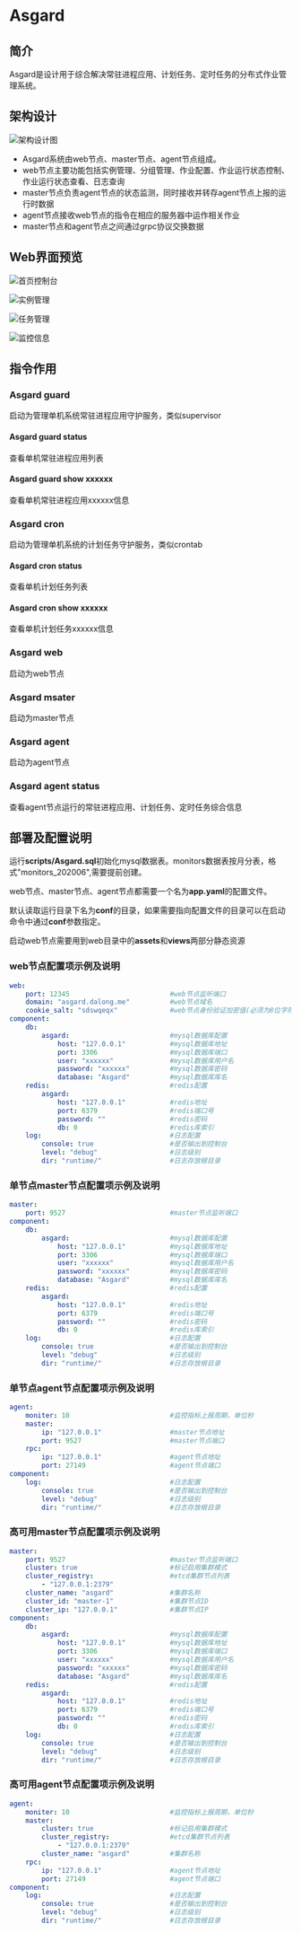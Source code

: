 # Asgard

## 简介

Asgard是设计用于综合解决常驻进程应用、计划任务、定时任务的分布式作业管理系统。

## 架构设计

![架构设计图](/doc/Asgard.png)

- Asgard系统由web节点、master节点、agent节点组成。
- web节点主要功能包括实例管理、分组管理、作业配置、作业运行状态控制、作业运行状态查看、日志查询
- master节点负责agent节点的状态监测，同时接收并转存agent节点上报的运行时数据
- agent节点接收web节点的指令在相应的服务器中运作相关作业
- master节点和agent节点之间通过grpc协议交换数据

## Web界面预览

![首页控制台](/doc/page1.png)

![实例管理](/doc/page2.png)

![任务管理](/doc/page3.png)

![监控信息](/doc/page4.png)

## 指令作用

### Asgard guard

启动为管理单机系统常驻进程应用守护服务，类似supervisor

#### Asgard guard status

查看单机常驻进程应用列表

#### Asgard guard show xxxxxx

查看单机常驻进程应用xxxxxx信息

### Asgard cron

启动为管理单机系统的计划任务守护服务，类似crontab

#### Asgard cron status

查看单机计划任务列表

#### Asgard cron show xxxxxx

查看单机计划任务xxxxxx信息

### Asgard web

启动为web节点

### Asgard msater

启动为master节点

### Asgard agent

启动为agent节点

### Asgard agent status

查看agent节点运行的常驻进程应用、计划任务、定时任务综合信息

## 部署及配置说明

运行**scripts/Asgard.sql**初始化mysql数据表。monitors数据表按月分表，格式"monitors_202006",需要提前创建。

web节点、master节点、agent节点都需要一个名为**app.yaml**的配置文件。

默认读取运行目录下名为**conf**的目录，如果需要指向配置文件的目录可以在启动命令中通过**conf**参数指定。

启动web节点需要用到web目录中的**assets**和**views**两部分静态资源

### web节点配置项示例及说明

``` yaml
web:
    port: 12345                         #web节点监听端口
    domain: "asgard.dalong.me"          #web节点域名
    cookie_salt: "sdswqeqx"             #web节点身份验证加密值(必须为8位字符串)
component:
    db:
        asgard:                         #mysql数据库配置
            host: "127.0.0.1"           #mysql数据库地址
            port: 3306                  #mysql数据库端口
            user: "xxxxxx"              #mysql数据库用户名
            password: "xxxxxx"          #mysql数据库密码
            database: "Asgard"          #mysql数据库库名
    redis:                              #redis配置
        asgard:
            host: "127.0.0.1"           #redis地址
            port: 6379                  #redis端口号
            password: ""                #redis密码
            db: 0                       #redis库索引
    log:                                #日志配置
        console: true                   #是否输出到控制台
        level: "debug"                  #日志级别
        dir: "runtime/"                 #日志存放根目录
```

### 单节点master节点配置项示例及说明

``` yaml
master:
    port: 9527                          #master节点监听端口
component:
    db:
        asgard:                         #mysql数据库配置
            host: "127.0.0.1"           #mysql数据库地址
            port: 3306                  #mysql数据库端口
            user: "xxxxxx"              #mysql数据库用户名
            password: "xxxxxx"          #mysql数据库密码
            database: "Asgard"          #mysql数据库库名
    redis:                              #redis配置
        asgard:
            host: "127.0.0.1"           #redis地址
            port: 6379                  #redis端口号
            password: ""                #redis密码
            db: 0                       #redis库索引
    log:                                #日志配置
        console: true                   #是否输出到控制台
        level: "debug"                  #日志级别
        dir: "runtime/"                 #日志存放根目录
```

### 单节点agent节点配置项示例及说明

``` yaml
agent:
    moniter: 10                         #监控指标上报周期，单位秒
    master:
        ip: "127.0.0.1"                 #master节点地址
        port: 9527                      #master节点端口
    rpc:
        ip: "127.0.0.1"                 #agent节点地址
        port: 27149                     #agent节点端口
component:
    log:                                #日志配置
        console: true                   #是否输出到控制台
        level: "debug"                  #日志级别
        dir: "runtime/"                 #日志存放根目录
```

### 高可用master节点配置项示例及说明

``` yaml
master:
    port: 9527                          #master节点监听端口
    cluster: true                       #标记启用集群模式
    cluster_registry:                   #etcd集群节点列表
        - "127.0.0.1:2379"
    cluster_name: "asgard"              #集群名称
    cluster_id: "master-1"              #集群节点ID
    cluster_ip: "127.0.0.1"             #集群节点IP
component:
    db:
        asgard:                         #mysql数据库配置
            host: "127.0.0.1"           #mysql数据库地址
            port: 3306                  #mysql数据库端口
            user: "xxxxxx"              #mysql数据库用户名
            password: "xxxxxx"          #mysql数据库密码
            database: "Asgard"          #mysql数据库库名
    redis:                              #redis配置
        asgard:
            host: "127.0.0.1"           #redis地址
            port: 6379                  #redis端口号
            password: ""                #redis密码
            db: 0                       #redis库索引
    log:                                #日志配置
        console: true                   #是否输出到控制台
        level: "debug"                  #日志级别
        dir: "runtime/"                 #日志存放根目录
```

### 高可用agent节点配置项示例及说明

``` yaml
agent:
    moniter: 10                         #监控指标上报周期，单位秒
    master:
        cluster: true                   #标记启用集群模式
        cluster_registry:               #etcd集群节点列表
            - "127.0.0.1:2379"
        cluster_name: "asgard"          #集群名称
    rpc:
        ip: "127.0.0.1"                 #agent节点地址
        port: 27149                     #agent节点端口
component:
    log:                                #日志配置
        console: true                   #是否输出到控制台
        level: "debug"                  #日志级别
        dir: "runtime/"                 #日志存放根目录
```
